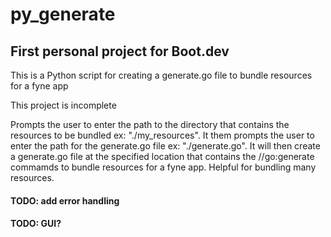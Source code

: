 # py_generate

## First personal project for Boot.dev

This is a Python script for creating a generate.go file to bundle resources for a fyne app

This project is incomplete

Prompts the user to enter the path to the directory that contains the resources to be bundled ex: "./my_resources". It them prompts the user to enter the path for the generate.go file ex: "./generate.go". It will then create a generate.go file at the specified location that contains the //go:generate commamds to bundle resources for a fyne app. Helpful for bundling many resources.

#### TODO: add error handling
#### TODO: GUI?